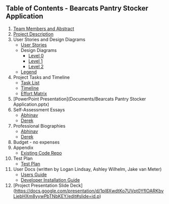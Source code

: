 ## Table of Contents - Bearcats Pantry Stocker Application
1. [Team Members and Abstract](Abstract.md)
2. [Project Description](Project-Description.md)
3. User Stories and Design Diagrams
    - [User Stories](User_Stories.md)
    - Design Diagrams
      - [Level 0](Design_Diagrams/Design_D0.png)
      - [Level 1](Design_Diagrams/Design_D1.png)
      - [Level 2](Design_Diagrams/Design_D2.png)
    - [Legend](Design_Diagrams/Legend.png)
4. Project Tasks and Timeline
    - [Task List](Tasklist.md)
    - [Timeline](Documents/Milestones_Timeline_EffortMatrix.docx)
    - [Effort Matrix](Documents/Milestones_Timeline_EffortMatrix.docx)
5. [PowerPoint Presentation](Documents/Bearcats Pantry Stocker Application.pptx)
6. Self-Assessment Essays
    - [Abhinav](https://docs.google.com/document/d/10Xg1EHgX2xaIeqB7i1UGuq_LpfgcBduE/edit?usp=sharing&ouid=117866352662729661371&rtpof=true&sd=true)
    - [Derek](https://docs.google.com/document/d/1tGxTnibqI3yGG5SQZBk3e_zP5is8Y81kbJ8S8MabWqU/edit?usp=sharing)
7. Professional Biographies
    - [Abhinav](professional_bio_garg.md)
    - [Derek](professional_bio_heidotting.md)
8. Budget - no expenses
9. Appendix
    - [Existing Code Repo](https://github.com/aew19/BearcatPantry)
10. Test Plan
    - [Test Plan](Test%20Plan.docx)
11. User Docs (written by Logan Lindsay, Ashley Wilhelm, Jake van Meter)
    - [Users Guide](https://docs.google.com/document/d/1B6PnMysM8zgCI7nPotV8fTu7GO8bqVcCmGcDfK74l2Q/edit)
    - [Developer Installation Guide](https://docs.google.com/document/d/1P0h8tjl0qB19sqSsCGC1MvVyxywsGNpAVf8OKjnIz0s/edit)
12. [Project Presentation Slide Deck] (https://docs.google.com/presentation/d/1pl8XwdtKo7UVpt0YfIOARKbvLjebHXm8yywPbTNbKEY/edit#slide=id.p)
